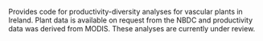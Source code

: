 Provides code for productivity-diversity analyses for vascular plants in Ireland. Plant data is available on request from the NBDC and productivity data was derived from MODIS. These analyses are currently under review.
